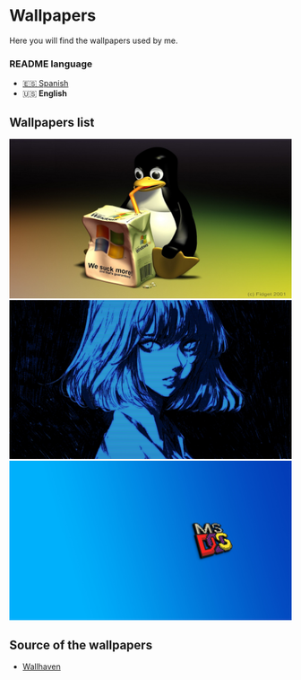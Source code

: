 # Wallpapers
Here you will find the wallpapers used by me.

### README language
- [🇪🇸 Spanish](./README.md)
- 🇺🇸 **English**

## Wallpapers list
![Wallpaper1](./wallpapers/1.png)
![Wallpaper2](./wallpapers/2.png)
![Wallpaper3](./wallpapers/3.png)

## Source of the wallpapers
* [Wallhaven](https://wallhaven.cc)
